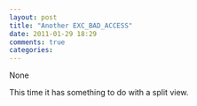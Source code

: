```yaml
---
layout: post
title: "Another EXC_BAD_ACCESS"
date: 2011-01-29 18:29
comments: true
categories: 
---
```


None


This time it has something to do with a split view.

